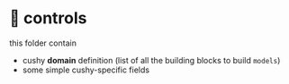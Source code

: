 # 📁 controls

this folder contain

- cushy **domain** definition (list of all the building blocks to build `models`)
- some simple cushy-specific fields